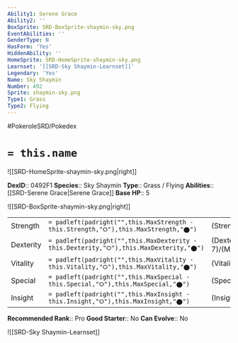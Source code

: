 ```yaml
---
Ability1: Serene Grace
Ability2: ''
BoxSprite: SRD-BoxSprite-shaymin-sky.png
EventAbilities: ''
GenderType: N
HasForm: 'Yes'
HiddenAbility: ''
HomeSprite: SRD-HomeSprite-shaymin-sky.png
Learnset: '[[SRD-Sky Shaymin-Learnset]]'
Legendary: 'Yes'
Name: Sky Shaymin
Number: 492
Sprite: shaymin-sky.png
Type1: Grass
Type2: Flying
---
```


#PokeroleSRD/Pokedex

# `= this.name`

![[SRD-HomeSprite-shaymin-sky.png|right]]

**DexID**:: 0492F1
**Species**:: Sky Shaymin
**Type**:: Grass / Flying
**Abilities**:: [[SRD-Serene Grace|Serene Grace]]
**Base HP**:: 5

![[SRD-BoxSprite-shaymin-sky.png|right]]

|           |                                                                                        |                                          |
| --------- | -------------------------------------------------------------------------------------- | ---------------------------------------- |
| Strength  | `= padleft(padright("",this.MaxStrength - this.Strength,"⭘"),this.MaxStrength,"⬤")`    | (Strength::6)/(MaxStrength::6)   |
| Dexterity | `= padleft(padright("",this.MaxDexterity - this.Dexterity,"⭘"),this.MaxDexterity,"⬤")` | (Dexterity:: 7)/(MaxDexterity::7) |
| Vitality  | `= padleft(padright("",this.MaxVitality - this.Vitality,"⭘"),this.MaxVitality,"⬤")`    | (Vitality::5)/(MaxVitality::5)   |
| Special   | `= padleft(padright("",this.MaxSpecial - this.Special,"⭘"),this.MaxSpecial,"⬤")`       | (Special::7)/(MaxSpecial::7)     |
| Insight   | `= padleft(padright("",this.MaxInsight - this.Insight,"⭘"),this.MaxInsight,"⬤")`       | (Insight::5)/(MaxInsight::5)     |

**Recommended Rank**:: Pro
**Good Starter**:: No
**Can Evolve**:: No

![[SRD-Sky Shaymin-Learnset]]